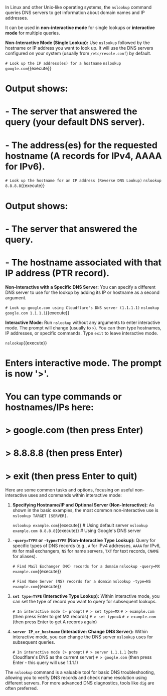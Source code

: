 In Linux and other Unix-like operating systems, the `nslookup` command queries DNS servers to get information about domain names and IP addresses.

It can be used in **non-interactive mode** for single lookups or **interactive mode** for multiple queries.

**Non-Interactive Mode (Single Lookup):**
Use `nslookup` followed by the hostname or IP address you want to look up. It will use the DNS servers configured on your system (usually from `/etc/resolv.conf`) by default.

`# Look up the IP address(es) for a hostname`
`nslookup google.com`{{execute}}
# Output shows:
# - The server that answered the query (your default DNS server).
# - The address(es) for the requested hostname (A records for IPv4, AAAA for IPv6).

`# Look up the hostname for an IP address (Reverse DNS Lookup)`
`nslookup 8.8.8.8`{{execute}}
# Output shows:
# - The server that answered the query.
# - The hostname associated with that IP address (PTR record).

**Non-Interactive with a Specific DNS Server:**
You can specify a different DNS server to use for the lookup by adding its IP or hostname as a second argument.

`# Look up google.com using Cloudflare's DNS server (1.1.1.1)`
`nslookup google.com 1.1.1.1`{{execute}}

**Interactive Mode:**
Run `nslookup` without any arguments to enter interactive mode. The prompt will change (usually to `>`). You can then type hostnames, IP addresses, or specific commands. Type `exit` to leave interactive mode.

`nslookup`{{execute}}
# Enters interactive mode. The prompt is now '>'.
# You can type commands or hostnames/IPs here:
# > google.com (then press Enter)
# > 8.8.8.8 (then press Enter)
# > exit (then press Enter to quit)

Here are some common tasks and options, focusing on useful non-interactive uses and commands within interactive mode:

1.  **Specifying Hostname/IP and Optional Server (Non-Interactive):**
    As shown in the basic examples, the most common non-interactive use is `nslookup TARGET [SERVER]`.

    `nslookup example.com`{{execute}} # Using default server
    `nslookup example.com 8.8.8.8`{{execute}} # Using Google's DNS server

2.  **`-query=TYPE` or `-type=TYPE` (Non-Interactive Type Lookup):**
    Query for specific types of DNS records (e.g., `A` for IPv4 addresses, `AAAA` for IPv6, `MX` for mail exchangers, `NS` for name servers, `TXT` for text records, `CNAME` for aliases).

    `# Find Mail Exchanger (MX) records for a domain`
    `nslookup -query=MX example.com`{{execute}}

    `# Find Name Server (NS) records for a domain`
    `nslookup -type=NS example.com`{{execute}}

3.  **`set type=TYPE` (Interactive Type Lookup):**
    Within interactive mode, you can set the type of record you want to query for subsequent lookups.

    `# In interactive mode (> prompt)`
    `# > set type=MX`
    `# > example.com` (then press Enter to get MX records)
    `# > set type=A`
    `# > example.com` (then press Enter to get A records again)

4.  **`server IP_or_hostname` (Interactive: Change DNS Server):**
    Within interactive mode, you can change the DNS server `nslookup` uses for subsequent queries.

    `# In interactive mode (> prompt)`
    `# > server 1.1.1.1` (sets Cloudflare's DNS as the current server)
    `# > google.com` (then press Enter - this query will use 1.1.1.1)

The `nslookup` command is a valuable tool for basic DNS troubleshooting, allowing you to verify DNS records and check name resolution using different servers. For more advanced DNS diagnostics, tools like `dig` are often preferred.

